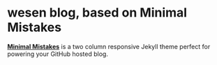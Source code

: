 # wesen blog, based on Minimal Mistakes

**[Minimal Mistakes](http://mmistakes.github.io/minimal-mistakes)** is a two column responsive Jekyll theme perfect for powering your GitHub hosted blog.

